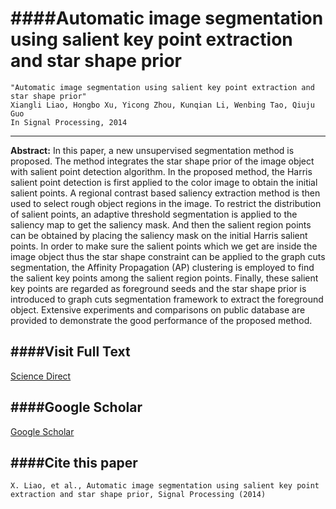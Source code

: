 ####Automatic image segmentation using salient key point extraction and star shape prior
=====

	"Automatic image segmentation using salient key point extraction and star shape prior"
	Xiangli Liao, Hongbo Xu, Yicong Zhou, Kunqian Li, Wenbing Tao, Qiuju Guo
	In Signal Processing, 2014

----

**Abstract:** In this paper, a new unsupervised segmentation method is proposed.  The method integrates the star shape prior of the image object with salient point detection algorithm. In the proposed method, the Harris salient point detection is first applied to the color image to obtain the initial salient points. A regional contrast based saliency extraction method is then used to select rough object regions in the image. To restrict the distribution of salient points, an adaptive threshold segmentation is applied to the saliency map to get the saliency mask. And then the salient region points can be obtained by placing the saliency mask on the initial Harris salient points. In order to make sure the salient points which we get are inside the image object thus the star shape constraint can be applied to the graph cuts segmentation, the Affinity Propagation (AP) clustering is employed to find the salient key points among the salient region points. Finally, these salient key points are regarded as foreground seeds and the star shape prior is introduced to graph cuts segmentation framework to extract the foreground object. Extensive experiments and comparisons on public database are provided to demonstrate the good performance of the proposed method.

####Visit Full Text
----

[Science Direct](http://www.sciencedirect.com/science/article/pii/S0165168414002163)


####Google Scholar
---

[Google Scholar](http://scholar.google.com.hk/scholar?q=Xiangli+Liao&btnG=&hl=zh-CN&as_sdt=0%2C5&as_ylo=2014)

####Cite this paper
----

	X. Liao, et al., Automatic image segmentation using salient key point extraction and star shape prior, Signal Processing (2014)
